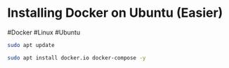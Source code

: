 # Installing Docker on Ubuntu (Easier)
#Docker #Linux #Ubuntu 

```bash
sudo apt update
```

```bash
sudo apt install docker.io docker-compose -y
```

